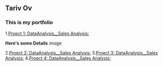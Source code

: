 ##  Tariv  Ov

### This is my portfolio

1.[Proect 1: DataAnalysis__Sales Analysis:](https://github.com)

__Here's some Details__
*image*

2.[Proect 2: DataAnalysis__Sales Analysis:](https://github.com)
3.[Proect 3: DataAnalysis__Sales Analysis:](https://github.com)
4.[Proect 4: DataAnalysis__Sales Analysis:](https://github.com)
